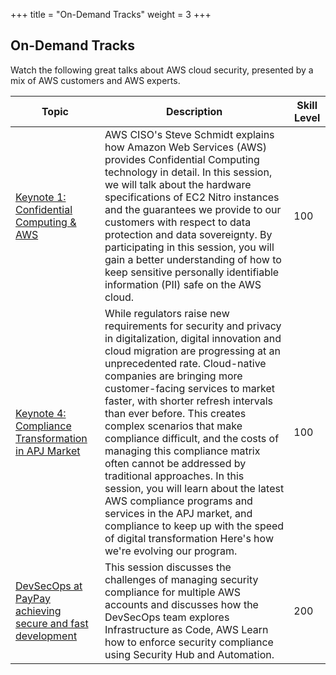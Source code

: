 +++
title = "On-Demand Tracks"
weight = 3
+++


## On-Demand Tracks 

Watch the following great talks about AWS cloud security, presented by a mix of AWS customers and AWS experts.

| Topic | Description | Skill Level |
|-----------|---------|---------|
| [Keynote 1: Confidential Computing & AWS](/en/ondemandtracks/keynote_1)| AWS CISO's Steve Schmidt explains how Amazon Web Services (AWS) provides Confidential Computing technology in detail. In this session, we will talk about the hardware specifications of EC2 Nitro instances and the guarantees we provide to our customers with respect to data protection and data sovereignty. By participating in this session, you will gain a better understanding of how to keep sensitive personally identifiable information (PII) safe on the AWS cloud. | 100 | 
| [Keynote 4: Compliance Transformation in APJ Market](/en/ondemandtracks/keynote_4)| While regulators raise new requirements for security and privacy in digitalization, digital innovation and cloud migration are progressing at an unprecedented rate. Cloud-native companies are bringing more customer-facing services to market faster, with shorter refresh intervals than ever before. This creates complex scenarios that make compliance difficult, and the costs of managing this compliance matrix often cannot be addressed by traditional approaches. In this session, you will learn about the latest AWS compliance programs and services in the APJ market, and compliance to keep up with the speed of digital transformation Here's how we're evolving our program. | 100 | 
| [DevSecOps at PayPay achieving secure and fast development ](/en/ondemandtracks/fin_track_3)| This session discusses the challenges of managing security compliance for multiple AWS accounts and discusses how the DevSecOps team explores Infrastructure as Code, AWS Learn how to enforce security compliance using Security Hub and Automation. | 200 | 



